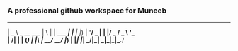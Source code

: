 ### A professional github workspace for Muneeb

 ____            _   _           _
|  _ \ _ __ ___ | \ | | ___  ___| |__
| |_) | '__/ _ \|  \| |/ _ \/ _ \ '_ \
|  __/| | | (_) | |\  |  __/  __/ |_) |
|_|   |_|  \___/|_| \_|\___|\___|_.__/

<!--
**proneeb/proneeb** is a ✨ _special_ ✨ repository because its `README.md` (this file) appears on your GitHub profile.

Here are some ideas to get you started:

- 🔭 I’m currently working on ...
- 🌱 I’m currently learning ...
- 👯 I’m looking to collaborate on ...
- 🤔 I’m looking for help with ...
- 💬 Ask me about ...
- 📫 How to reach me: ...
- 😄 Pronouns: ...
- ⚡ Fun fact: ...
-->
